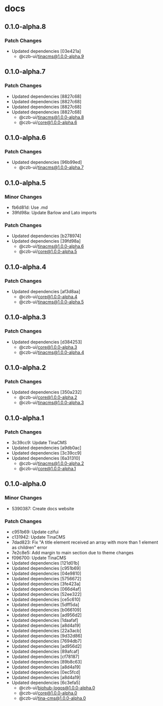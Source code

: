 # docs

## 0.1.0-alpha.8

### Patch Changes

- Updated dependencies [03e421a]
  - @czb-ui/tinacms@1.0.0-alpha.9

## 0.1.0-alpha.7

### Patch Changes

- Updated dependencies [8827c68]
- Updated dependencies [8827c68]
- Updated dependencies [8827c68]
- Updated dependencies [8827c68]
  - @czb-ui/tinacms@1.0.0-alpha.8
  - @czb-ui/core@1.0.0-alpha.6

## 0.1.0-alpha.6

### Patch Changes

- Updated dependencies [96b99ed]
  - @czb-ui/tinacms@1.0.0-alpha.7

## 0.1.0-alpha.5

### Minor Changes

- fb6d81d: Use .md
- 39fd98a: Update Barlow and Lato imports

### Patch Changes

- Updated dependencies [b278974]
- Updated dependencies [39fd98a]
  - @czb-ui/tinacms@1.0.0-alpha.6
  - @czb-ui/core@1.0.0-alpha.5

## 0.1.0-alpha.4

### Patch Changes

- Updated dependencies [af3d8aa]
  - @czb-ui/core@1.0.0-alpha.4
  - @czb-ui/tinacms@1.0.0-alpha.5

## 0.1.0-alpha.3

### Patch Changes

- Updated dependencies [d384253]
  - @czb-ui/core@1.0.0-alpha.3
  - @czb-ui/tinacms@1.0.0-alpha.4

## 0.1.0-alpha.2

### Patch Changes

- Updated dependencies [350a232]
  - @czb-ui/core@1.0.0-alpha.2
  - @czb-ui/tinacms@1.0.0-alpha.3

## 0.1.0-alpha.1

### Patch Changes

- 3c39cc9: Update TinaCMS
- Updated dependencies [a9db0ac]
- Updated dependencies [3c39cc9]
- Updated dependencies [6a31310]
  - @czb-ui/tinacms@1.0.0-alpha.2
  - @czb-ui/core@1.0.0-alpha.1

## 0.1.0-alpha.0

### Minor Changes

- 5390387: Create docs website

### Patch Changes

- c951b69: Update czifui
- c131942: Update TinaCMS
- 7dad823: Fix "A title element received an array with more than 1 element as children" error
- 7e2c8e5: Add margin to main section due to theme changes
- f096700: Update TinaCMS
- Updated dependencies [121d01b]
- Updated dependencies [c951b69]
- Updated dependencies [04e9810]
- Updated dependencies [5756672]
- Updated dependencies [3fe423a]
- Updated dependencies [066d4af]
- Updated dependencies [52ee322]
- Updated dependencies [ce5c610]
- Updated dependencies [5dff5da]
- Updated dependencies [b066109]
- Updated dependencies [ad956d2]
- Updated dependencies [1daafaf]
- Updated dependencies [a8d4a19]
- Updated dependencies [22a3acb]
- Updated dependencies [9d32d86]
- Updated dependencies [7694db7]
- Updated dependencies [ad956d2]
- Updated dependencies [89afcaf]
- Updated dependencies [cf78187]
- Updated dependencies [89b8c63]
- Updated dependencies [a8d4a19]
- Updated dependencies [0ec5fcd]
- Updated dependencies [a8d4a19]
- Updated dependencies [6c3efa5]
  - @czb-ui/biohub-logos@1.0.0-alpha.0
  - @czb-ui/core@1.0.0-alpha.0
  - @czb-ui/tina-cms@1.0.0-alpha.0
